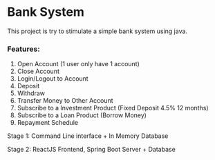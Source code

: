 # Bank System

This project is try to stimulate a simple bank system using java.

### Features:
1. Open Account (1 user only have 1 account)
2. Close Account
3. Login/Logout to Account 
4. Deposit 
5. Withdraw 
6. Transfer Money to Other Account 
7. Subscribe to a Investment Product (Fixed Deposit 4.5% 12 months)
8. Subscribe to a Loan Product (Borrow Money)
9. Repayment Schedule


Stage 1: Command Line interface + In Memory Database

Stage 2: ReactJS Frontend, Spring Boot Server + Database

